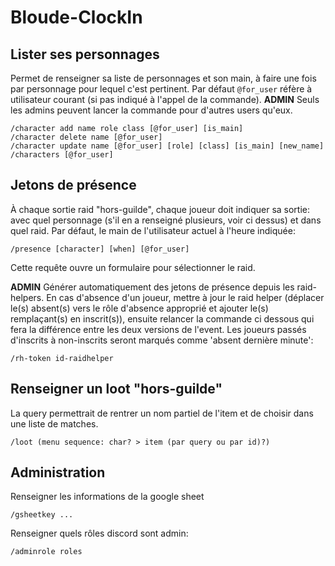 # Bloude-ClockIn

## Lister ses personnages
Permet de renseigner sa liste de personnages et son main, à faire une fois par personnage pour lequel c'est pertinent. 
Par défaut `@for_user` réfère à utilisateur courant (si pas indiqué à l'appel de la commande). 
**ADMIN** Seuls les admins peuvent lancer la commande pour d'autres users qu'eux.
```
/character add name role class [@for_user] [is_main]
/character delete name [@for_user] 
/character update name [@for_user] [role] [class] [is_main] [new_name] 
/characters [@for_user]
```

## Jetons de présence
À chaque sortie raid "hors-guilde", chaque joueur doit indiquer sa sortie: avec quel personnage (s'il en a renseigné plusieurs, voir ci dessus) et dans quel raid.
Par défaut, le main de l'utilisateur actuel à l'heure indiquée:
```
/presence [character] [when] [@for_user]
```

Cette requête ouvre un formulaire pour sélectionner le raid.

**ADMIN** Générer automatiquement des jetons de présence depuis les raid-helpers. En cas d'absence d'un joueur, mettre à jour le raid helper (déplacer le(s) absent(s) vers le rôle d'absence approprié et ajouter le(s) remplaçant(s) en inscrit(s)), ensuite relancer la commande ci dessous qui fera la différence entre les deux versions de l'event. Les joueurs passés d'inscrits à non-inscrits seront marqués comme 'absent dernière minute':
```
/rh-token id-raidhelper
```

## Renseigner un loot "hors-guilde"
La query permettrait de rentrer un nom partiel de l'item et de choisir dans une liste de matches.
```
/loot (menu sequence: char? > item (par query ou par id)?)
```

## Administration
Renseigner les informations de la google sheet
```
/gsheetkey ...
```

Renseigner quels rôles discord sont admin:
```
/adminrole roles
```
